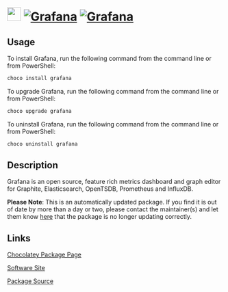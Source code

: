 ﻿# <img src="https://cdn.jsdelivr.net/gh/mkevenaar/chocolatey-packages@27d92fa2fac6f589a8872281166f3020c60d6152/icons/grafana.svg" width="32" height="32"/> [![Grafana](https://img.shields.io/chocolatey/v/grafana.svg?label=Grafana)](https://community.chocolatey.org/packages/grafana) [![Grafana](https://img.shields.io/chocolatey/dt/grafana.svg)](https://community.chocolatey.org/packages/grafana)

## Usage

To install Grafana, run the following command from the command line or from PowerShell:

```powershell
choco install grafana
```

To upgrade Grafana, run the following command from the command line or from PowerShell:

```powershell
choco upgrade grafana
```

To uninstall Grafana, run the following command from the command line or from PowerShell:

```powershell
choco uninstall grafana
```

## Description

Grafana is an open source, feature rich metrics dashboard and graph editor for Graphite, Elasticsearch, OpenTSDB, Prometheus and InfluxDB.

**Please Note**: This is an automatically updated package. If you find it is
out of date by more than a day or two, please contact the maintainer(s) and
let them know [here](https://github.com/mkevenaar/chocolatey-packages/issues) that the package is no longer updating correctly.


## Links

[Chocolatey Package Page](https://community.chocolatey.org/packages/grafana)

[Software Site](https://grafana.com)

[Package Source](https://github.com/mkevenaar/chocolatey-packages/tree/master/automatic/grafana)

